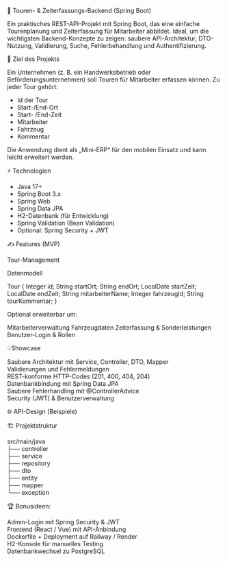 🚐 Touren- & Zeiterfassungs-Backend (Spring Boot)

Ein praktisches REST-API-Projekt mit Spring Boot, das eine einfache Tourenplanung und Zeiterfassung für Mitarbeiter abbildet. Ideal, um die wichtigsten Backend-Konzepte zu zeigen: saubere API-Architektur, DTO-Nutzung, Validierung, Suche, Fehlerbehandlung und Authentifizierung.

🎯 Ziel des Projekts

Ein Unternehmen (z. B. ein Handwerksbetrieb oder Beförderungsunternehmen) soll Touren für Mitarbeiter erfassen können. Zu jeder Tour gehört:
- Id der Tour
- Start-/End-Ort
- Start- /End-Zeit
- Mitarbeiter
- Fahrzeug
- Kommentar

Die Anwendung dient als „Mini-ERP“ für den mobilen Einsatz und kann leicht erweitert werden.



⚡ Technologien

- Java 17+
- Spring Boot 3.x
- Spring Web
- Spring Data JPA
- H2-Datenbank (für Entwicklung)
- Spring Validation (Bean Validation)
- Optional: Spring Security + JWT

✍️ Features (MVP)



Tour-Management



Datenmodell 

Tour {
Integer id;
String startOrt;
String endOrt;
LocalDate startZeit;
LocalDate endZeit;
String mitarbeiterName;
Integer fahrzeugId;
String tourKommentar;
}

Optional erweiterbar um:

Mitarbeiterverwaltung
Fahrzeugdaten
Zeiterfassung & Sonderleistungen
Benutzer-Login & Rollen

💡Showcase

Saubere Architektur mit Service, Controller, DTO, Mapper<br>
Validierungen und Fehlermeldungen<br>
REST-konforme HTTP-Codes (201, 400, 404, 204) <br>
Datenbankbindung mit Spring Data JPA<br>
Saubere Fehlerhandling mit @ControllerAdvice<br>
Security (JWT) & Benutzerverwaltung<br>

🌐 API-Design (Beispiele)


🏗 Projektstruktur 

src/main/java <br>
├── controller <br>
├── service<br>
├── repository<br>
├── dto<br>
├── entity<br>
├── mapper<br>
└── exception<br>



🏆 Bonusideen:

Admin-Login mit Spring Security & JWT<br>
Frontend (React / Vue) mit API-Anbindung<br>
Dockerfile + Deployment auf Railway / Render<br>
H2-Konsole für manuelles Testing<br>
Datenbankwechsel zu PostgreSQL<br>

